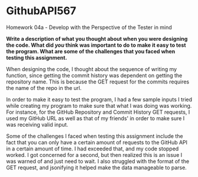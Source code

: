 # GithubAPI567
Homework 04a - Develop with the Perspective of the Tester in mind

**Write a description of what you thought about when you were designing the code.  What did *you* think was important to do to make it easy to test the program.  What are some of the challenges that you faced when testing this assignment.**

When designing the code, I thought about the sequence of writing my function, since getting the commit history was dependent on getting the repository name. This is because the GET request for the commits requires the name of the repo in the url.

In order to make it easy to test the program, I had a few sample inputs I tried while creating my program to make sure that what I was doing was working. For instance, for the GitHub Repository and Commit History GET requests, I used my GitHub URL as well as that of my friends' in order to make sure I was receiving valid input. 

Some of the challenges I faced when testing this assignment include the fact that you can only have a certain amount of requests to the GitHub API in a certain amount of time. I had exceeded that, and my code stopped worked. I got concerned for a second, but then realized this is an issue I was warned of and just need to wait. I also struggled with the format of the GET request, and jsonifying it helped make the data manageable to parse. 
